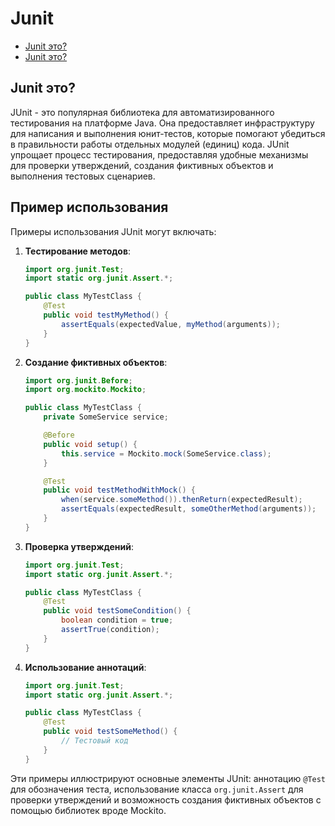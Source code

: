 # Junit
- [Junit это?]()
- [Junit это?]()

## Junit это?
JUnit - это популярная библиотека для автоматизированного тестирования на платформе Java. Она предоставляет инфраструктуру для написания и выполнения юнит-тестов, которые помогают убедиться в правильности работы отдельных модулей (единиц) кода. JUnit упрощает процесс тестирования, предоставляя удобные механизмы для проверки утверждений, создания фиктивных объектов и выполнения тестовых сценариев.


## Пример использования
Примеры использования JUnit могут включать:

1. **Тестирование методов**:
   ```java
   import org.junit.Test;
   import static org.junit.Assert.*;

   public class MyTestClass {
       @Test
       public void testMyMethod() {
           assertEquals(expectedValue, myMethod(arguments));
       }
   }
   ```

2. **Создание фиктивных объектов**:
   ```java
   import org.junit.Before;
   import org.mockito.Mockito;

   public class MyTestClass {
       private SomeService service;

       @Before
       public void setup() {
           this.service = Mockito.mock(SomeService.class);
       }

       @Test
       public void testMethodWithMock() {
           when(service.someMethod()).thenReturn(expectedResult);
           assertEquals(expectedResult, someOtherMethod(arguments));
       }
   }
   ```

3. **Проверка утверждений**:
   ```java
   import org.junit.Test;
   import static org.junit.Assert.*;

   public class MyTestClass {
       @Test
       public void testSomeCondition() {
           boolean condition = true;
           assertTrue(condition);
       }
   }
   ```

4. **Использование аннотаций**:
   ```java
   import org.junit.Test;
   import static org.junit.Assert.*;

   public class MyTestClass {
       @Test
       public void testSomeMethod() {
           // Тестовый код
       }
   }
   ```

Эти примеры иллюстрируют основные элементы JUnit: аннотацию `@Test` для обозначения теста, использование класса `org.junit.Assert` для проверки утверждений и возможность создания фиктивных объектов с помощью библиотек вроде Mockito.
